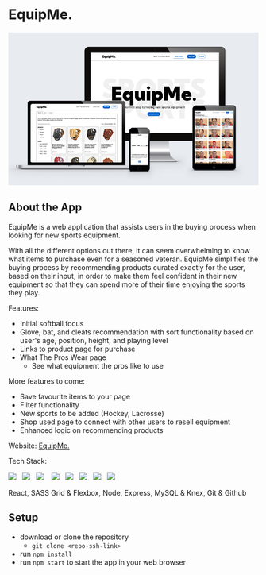 # EquipMe.
![EquipMe](/src/assets/images/equipme-screens.png?raw=true "EquipMe")


## About the App
EquipMe is a web application that assists users in the buying process when looking for new sports equipment. 

With all the different options out there, it can seem overwhelming to know what items to purchase even for a seasoned veteran. EquipMe simplifies the buying process by recommending products curated exactly for the user, based on their input, in order to make them feel confident in their new equipment so that they can spend more of their time enjoying the sports they play.

Features:
- Initial softball focus 
- Glove, bat, and cleats recommendation with sort functionality based on user's age, position, height, and playing level
- Links to product page for purchase
- What The Pros Wear page
	- See what equipment the pros like to use 

More features to come:
- Save favourite items to your page
- Filter functionality
- New sports to be added (Hockey, Lacrosse)
- Shop used page to connect with other users to resell equipment
- Enhanced logic on recommending products

Website: [EquipMe.](https://equipme.netlify.app/)


Tech Stack:

 <img src="https://cdn.iconscout.com/icon/free/png-256/html5-40-1175193.png" width="50px">&nbsp;&nbsp; <img src="https://cdn.iconscout.com/icon/free/png-256/css3-11-1175239.png" width="50px"> &nbsp;&nbsp;<img src="https://cdn.iconscout.com/icon/free/png-256/react-3-1175109.png" width="50px"> &nbsp;&nbsp; <img src="https://cdn.iconscout.com/icon/free/png-256/sass-226054.png" width="50px"> &nbsp;&nbsp;<img src="https://cdn.iconscout.com/icon/free/png-256/node-js-1174925.png" width="50px"> &nbsp;&nbsp;<img src="https://cdn.iconscout.com/icon/free/png-256/express-8-1175029.png" width="50px">&nbsp;&nbsp; <img src="https://cdn.iconscout.com/icon/free/png-256/mysql-20-1174940.png" width="50px"> &nbsp;&nbsp;<img src="https://cdn.iconscout.com/icon/free/png-256/github-163-761603.png" width="50px"> 
 
React, SASS Grid & Flexbox, Node, Express, MySQL & Knex, Git & Github

 ## Setup
 - download or clone the repository
    - `git clone <repo-ssh-link>`
 - run `npm install`
 - run `npm start` to start the app in your web browser 



